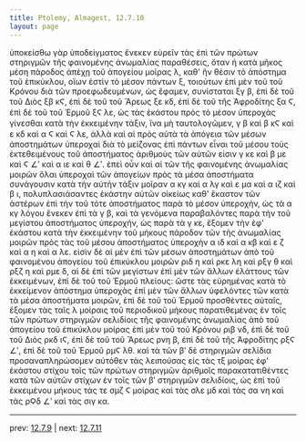```yaml
---
title: Ptolemy, Almagest, 12.7.10
layout: page
---
```


ὑποκείσθω γὰρ ὑποδείγματος ἕνεκεν εὑρεῖν τὰς ἐπὶ τῶν πρώτων στηριγμῶν τῆς φαινομένης ἀνωμαλίας παραθέσεις, ὅταν ἡ κατὰ μῆκος μέση πάροδος ἀπέχῃ τοῦ ἀπογείου μοίρας λ, καθ' ἣν θέσιν τὸ ἀπόστημα τοῦ ἐπικύκλου, οἵων ἐστὶν τὸ μέσον πάντων ξ, τοιούτων ἐπὶ μὲν τοῦ τοῦ Κρόνου διὰ τῶν προεφωδευμένων, ὡς ἔφαμεν, συνίσταται ξγ β, ἐπὶ δὲ τοῦ τοῦ Διὸς ξβ κϚ, ἐπὶ δὲ τοῦ τοῦ Ἄρεως ξε κδ, ἐπὶ δὲ τοῦ τῆς Ἀφροδίτης ξα Ϛ, ἐπὶ δὲ τοῦ τοῦ Ἑρμοῦ ξϚ λε, ὡς τὰς ἑκάστου πρὸς τὸ μέσον ὑπεροχὰς γίνεσθαι κατὰ τὴν ἐκκειμένην τάξιν, ἵνα μὴ ταυτολογῶμεν, γ β καὶ β κϚ καὶ ε κδ καὶ α Ϛ καὶ Ϛ λε, ἀλλὰ καὶ αἱ πρὸς αὐτὰ τὰ ἀπόγεια τῶν μέσων ἀποστημάτων ὑπεροχαὶ διὰ τὸ μείζονας ἐπὶ πάντων εἶναι τοῦ μέσου τοὺς ἐκτεθειμένους τοῦ ἀποστήματος ἀριθμοὺς τῶν αὐτῶν εἰσιν γ κε καὶ β με καὶ Ϛ ∠ʹ καὶ α ιε καὶ θ ∠ʹ. ἐπεὶ οὖν καὶ αἱ τῶν τῆς φαινομένης ἀνωμαλίας μοιρῶν ὅλαι ὑπεροχαὶ τῶν ἀπογείων πρὸς τὰ μέσα ἀποστήματα συνάγουσιν κατὰ τὴν αὐτὴν τάξιν μοῖραν α κγ καὶ α λγ καὶ ε μα καὶ α ιζ καὶ β ι, πολυπλασιάσαντες ἑκάστην αὐτῶν οἰκείως καθ' ἕκαστον τῶν ἀστέρων ἐπὶ τὴν τοῦ τότε ἀποστήματος παρὰ τὸ μέσον ὑπεροχήν, ὡς τὰ α κγ λόγου ἕνεκεν ἐπὶ τὰ γ β, καὶ τὰ γενόμενα παραβαλόντες παρὰ τὴν τοῦ μεγίστου ἀποστήματος ὑπεροχήν, ὡς παρὰ τὰ γ κε, ἕξομεν τὴν ἐφ' ἑκάστου κατὰ τὴν ἐκκειμένην τοῦ μήκους πάροδον τῶν τῆς ἀνωμαλίας μοιρῶν πρὸς τὰς τοῦ μέσου ἀποστήματος ὑπεροχὴν α ιδ καὶ α κβ καὶ ε ζ καὶ α η καὶ α λε. εἰσὶν δὲ αἱ μὲν ἐπὶ τῶν μέσων ἀποστημάτων ἀπὸ τοῦ φαινομένου ἀπογείου τοῦ ἐπικύκλου μοιρῶν ριδ η καὶ ρκε λη καὶ ρξγ θ καὶ ρξζ η καὶ ρμε δ, αἱ δὲ ἐπὶ τῶν μεγίστων ἐπὶ μὲν τῶν ἄλλων ἐλάττους τῶν ἐκκειμένων, ἐπὶ δὲ τοῦ τοῦ Ἑρμοῦ πλείους: ὥστε τὰς εὑρημένας κατὰ τὸ ἐκκείμενον ἀπόστημα ὑπεροχὰς ἐπὶ μὲν τῶν ἄλλων ὑφελόντες τῶν κατὰ τὰ μέσα ἀποστήματα μοιρῶν, ἐπὶ δὲ τοῦ τοῦ Ἑρμοῦ προσθέντες αὐταῖς, ἕξομεν τὰς ταῖς λ μοίραις τοῦ περιοδικοῦ μήκους παρατιθεμένας ἐν τοῖς τῶν πρώτων στηριγμῶν σελιδίοις τῆς φαινομένης ἀνωμαλίας ἀπὸ τοῦ ἀπογείου τοῦ ἐπικύκλου μοίρας ἐπὶ μὲν τοῦ τοῦ Κρόνου ριβ νδ, ἐπὶ δὲ τοῦ τοῦ Διὸς ρκδ ιϚ, ἐπὶ δὲ τοῦ τοῦ Ἄρεως ρνη β, ἐπὶ δὲ τοῦ τῆς Ἀφροδίτης ρξϚ ∠ʹ, ἐπὶ δὲ τοῦ τοῦ Ἑρμοῦ ρμϚ λθ. καὶ τὰ τῶν βʹ δὲ στηριγμῶν σελίδια προσαναπληρώσομεν αὐτόθεν τὰς λειπούσας εἰς τὰς τξ μοίρας ἐφ' ἑκάστου στίχου τοῖς τῶν πρώτων στηριγμῶν ἀριθμοῖς παρακατατιθέντες κατὰ τῶν αὐτῶν στίχων ἐν τοῖς τῶν βʹ στηριγμῶν σελιδίοις, ὡς ἐπὶ τοῦ ἐκκειμένου μήκους τάς τε σμζ Ϛ μοίρας καὶ τὰς σλε μδ καὶ τὰς σα νη καὶ τὰς ρϘδ ∠ʹ καὶ τὰς σιγ κα. 

---

prev: [12.7.9](../12.7.9/) | next: [12.7.11](../12.7.11/)

